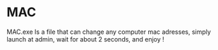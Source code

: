 # MAC
MAC.exe Is a file that can change any computer mac adresses, simply launch at admin, wait for about 2 seconds, and enjoy !
